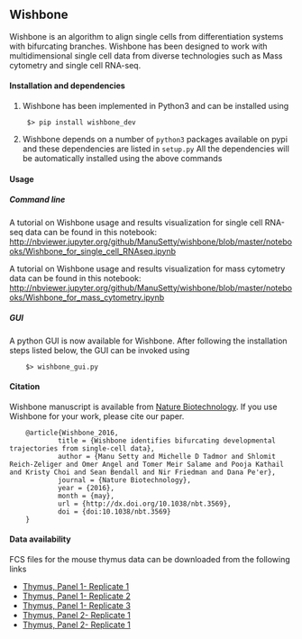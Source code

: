 Wishbone 
--------

Wishbone is an algorithm to align single cells from differentiation systems with bifurcating branches. Wishbone has been designed to work 
with multidimensional single cell data from diverse technologies such as Mass cytometry and single cell RNA-seq. 

#### Installation and dependencies
1. Wishbone has been implemented in Python3 and can be installed using

        $> pip install wishbone_dev

2. Wishbone depends on a number of `python3` packages available on pypi and these dependencies are listed in `setup.py`
All the dependencies will be automatically installed using the above commands

#### Usage

##### Command line
A tutorial on Wishbone usage and results visualization for single cell RNA-seq data can be found in this notebook: http://nbviewer.jupyter.org/github/ManuSetty/wishbone/blob/master/notebooks/Wishbone_for_single_cell_RNAseq.ipynb


A tutorial on Wishbone usage and results visualization for mass cytometry data can be found in this notebook: http://nbviewer.jupyter.org/github/ManuSetty/wishbone/blob/master/notebooks/Wishbone_for_mass_cytometry.ipynb


##### GUI
A python GUI is now available for Wishbone. After following the installation steps listed below, the GUI can be invoked using

        $> wishbone_gui.py




#### Citation

Wishbone manuscript is available from [Nature Biotechnology](https://www.nature.com/articles/nbt.3569). If you use Wishbone for your work, please cite our paper.

        @article{Wishbone_2016,
                title = {Wishbone identifies bifurcating developmental trajectories from single-cell data},
                author = {Manu Setty and Michelle D Tadmor and Shlomit Reich-Zeliger and Omer Angel and Tomer Meir Salame and Pooja Kathail and Kristy Choi and Sean Bendall and Nir Friedman and Dana Pe'er},
                journal = {Nature Biotechnology},
                year = {2016},
                month = {may},
                url = {http://dx.doi.org/10.1038/nbt.3569},
                doi = {doi:10.1038/nbt.3569}
        }
                
#### Data availability
FCS files for the mouse thymus data can be downloaded from the following links 
* [Thymus, Panel 1- Replicate 1](https://dp-lab-data-public.s3.amazonaws.com/wishbone/wishbone_thymus_panel1_rep1.fcs)
* [Thymus, Panel 1- Replicate 2](https://dp-lab-data-public.s3.amazonaws.com/wishbone/wishbone_thymus_panel1_rep2.fcs)
* [Thymus, Panel 1- Replicate 3](https://dp-lab-data-public.s3.amazonaws.com/wishbone/wishbone_thymus_panel1_rep3.fcs)
* [Thymus, Panel 2- Replicate 1](https://dp-lab-data-public.s3.amazonaws.com/wishbone/wishbone_thymus_panel2_rep1.fcs)
* [Thymus, Panel 2- Replicate 1](https://dp-lab-data-public.s3.amazonaws.com/wishbone/wishbone_thymus_panel2_rep2.fcs)
